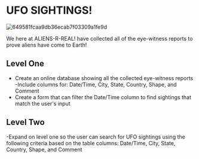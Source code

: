 # UFO SIGHTINGS!
![649581fcaa9db36ecab7f03309a1fe9d](https://user-images.githubusercontent.com/77282780/124035785-062af880-d9cb-11eb-91f3-9dcdc6112d46.jpg)

We here at ALIENS-R-REAL!
 have collected all of the eye-witness reports to prove aliens have come to Earth! 

## Level One
- Create an online database showing all the collected eye-witness reports
    -Include columns for: Date/Time, City, State, Country, Shape, and Comment
- Create a form that can filter the Date/Time column to find sightings that match the user's input


## Level Two

-Expand on level one so the user can search for UFO sightings using the following criteria based on the table columns: Date/Time, City, State, Country, Shape, and Comment
  
